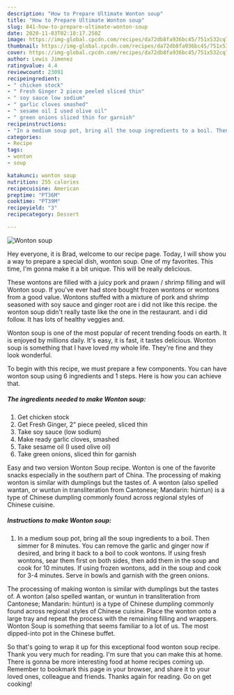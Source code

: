 ```yaml
---
description: "How to Prepare Ultimate Wonton soup"
title: "How to Prepare Ultimate Wonton soup"
slug: 841-how-to-prepare-ultimate-wonton-soup
date: 2020-11-03T02:18:17.250Z
image: https://img-global.cpcdn.com/recipes/da72db8fa936bc45/751x532cq70/wonton-soup-recipe-main-photo.jpg
thumbnail: https://img-global.cpcdn.com/recipes/da72db8fa936bc45/751x532cq70/wonton-soup-recipe-main-photo.jpg
cover: https://img-global.cpcdn.com/recipes/da72db8fa936bc45/751x532cq70/wonton-soup-recipe-main-photo.jpg
author: Lewis Jimenez
ratingvalue: 4.4
reviewcount: 23091
recipeingredient:
- " chicken stock"
- " Fresh Ginger 2 piece peeled sliced thin"
- " soy sauce low sodium"
- " garlic cloves smashed"
- " sesame oil I used olive oil"
- " green onions sliced thin for garnish"
recipeinstructions:
- "In a medium soup pot, bring all the soup ingredients to a boil. Then simmer for 8 minutes. You can remove the garlic and ginger now if desired, and bring it back to a boil to cook wontons. If using fresh wontons, sear them first on both sides, then add them in the soup and cook for 10 minutes. If using frozen wontons, add in the soup and cook for 3-4 minutes. Serve in bowls and garnish with the green onions."
categories:
- Recipe
tags:
- wonton
- soup

katakunci: wonton soup 
nutrition: 255 calories
recipecuisine: American
preptime: "PT36M"
cooktime: "PT39M"
recipeyield: "3"
recipecategory: Dessert

---
```



![Wonton soup](https://img-global.cpcdn.com/recipes/da72db8fa936bc45/751x532cq70/wonton-soup-recipe-main-photo.jpg)

Hey everyone, it is Brad, welcome to our recipe page. Today, I will show you a way to prepare a special dish, wonton soup. One of my favorites. This time, I'm gonna make it a bit unique. This will be really delicious.

These wontons are filled with a juicy pork and prawn / shrimp filling and will Wonton soup. If you&#39;ve ever had store bought frozen wontons or wontons from a good value. Wontons stuffed with a mixture of pork and shrimp seasoned with soy sauce and ginger root are i did not like this recipe. the wonton soup didn&#39;t really taste like the one in the restaurant. and i did follow. It has lots of healthy veggies and.

Wonton soup is one of the most popular of recent trending foods on earth. It is enjoyed by millions daily. It's easy, it is fast, it tastes delicious. Wonton soup is something that I have loved my whole life. They're fine and they look wonderful.


To begin with this recipe, we must prepare a few components. You can have wonton soup using 6 ingredients and 1 steps. Here is how you can achieve that.

<!--inarticleads1-->

##### The ingredients needed to make Wonton soup:

1. Get  chicken stock
1. Get  Fresh Ginger, 2&#34; piece peeled, sliced thin
1. Take  soy sauce (low sodium)
1. Make ready  garlic cloves, smashed
1. Take  sesame oil (I used olive oil)
1. Take  green onions, sliced thin for garnish


Easy and two version Wonton Soup recipe. Wonton is one of the favorite snacks especially in the southern part of China. The processing of making wonton is similar with dumplings but the tastes of. A wonton (also spelled wantan, or wuntun in transliteration from Cantonese; Mandarin: húntun) is a type of Chinese dumpling commonly found across regional styles of Chinese cuisine. 

<!--inarticleads2-->

##### Instructions to make Wonton soup:

1. In a medium soup pot, bring all the soup ingredients to a boil. Then simmer for 8 minutes. You can remove the garlic and ginger now if desired, and bring it back to a boil to cook wontons. If using fresh wontons, sear them first on both sides, then add them in the soup and cook for 10 minutes. If using frozen wontons, add in the soup and cook for 3-4 minutes. Serve in bowls and garnish with the green onions.


The processing of making wonton is similar with dumplings but the tastes of. A wonton (also spelled wantan, or wuntun in transliteration from Cantonese; Mandarin: húntun) is a type of Chinese dumpling commonly found across regional styles of Chinese cuisine. Place the wonton onto a large tray and repeat the process with the remaining filling and wrappers. Wonton Soup is something that seems familiar to a lot of us. The most dipped-into pot in the Chinese buffet. 

So that's going to wrap it up for this exceptional food wonton soup recipe. Thank you very much for reading. I'm sure that you can make this at home. There is gonna be more interesting food at home recipes coming up. Remember to bookmark this page in your browser, and share it to your loved ones, colleague and friends. Thanks again for reading. Go on get cooking!

